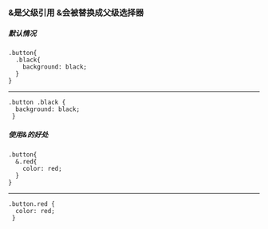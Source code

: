 ### &是父级引用 &会被替换成父级选择器

##### 默认情况
    .button{
      .black{
        background: black;
      }
    }
----
    .button .black {
      background: black; 
     }
##### 使用&的好处
    .button{
      &.red{
        color: red;
      }
    }
----
    .button.red {
      color: red; 
     }